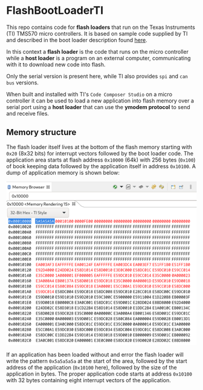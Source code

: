 # FlashBootLoaderTI

This repo contains code for **flash loaders** that run on the Texas Instruments (TI)
TMS570 micro controllers. It is based on sample code supplied by TI and described
in the boot loader description found [here](docs/spna192.pdf).

In this context a **flash loader** is the code that runs on the micro controller
while a **host loader** is a program on an external computer, communicating with it
to download new code into flash.

Only the serial version is present here, while TI also provides `spi` and `can bus`
versions.

When built and installed with TI's `Code Composer Studio` on a micro controller
it can be used to load a new application into flash memory over a serial port
using a **host loader** that can use the **ymodem protocol** to send and receive
files.

## Memory structure

The flash loader itself lives at the bottom of the flash memory starting with
`0x20` (8x32 bits) for interrupt vectors followed by the boot loader code. The
application area starts at flash address `0x10000` (64k) with 256 bytes (`0x100`) of
book keeping data followed by the application itself in address `0x10100`. A dump
of application memory is shown below:

![Application memory map](img/BootloaderMemoryMap.png)

If an application has been loaded without and error the flash loader will write
the pattern `0x5a5a5a5a` at the start of the area, followed by the start address
of the application (`0x10100` here), followed by the size of the application in
bytes. The proper application code starts at address `0x10100` with 32 bytes containing
eight interrupt vectors of the application.